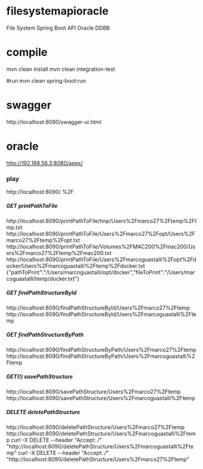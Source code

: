 # filesystemapioracle
File System Spring Boot API Oracle DDBB

# compile
mvn clean install
mvn clean integration-test

#run
mvn clean spring-boot:run

# swagger
http://localhost:8090/swagger-ui.html

# oracle
http://192.168.56.3:8080/apex/

### play
http://localhost:8090/
%2F

##### GET printPathToFile
http://localhost:8090/printPathToFile/tmp/Users%2Fmarco27%2Ftemp%2Ftmp.txt
http://localhost:8090/printPathToFile/Users%2Fmarco27%2Fopt/Users%2Fmarco27%2Ftemp%2Fopt.txt
http://localhost:8090/printPathToFile/Volumes%2FMAC200%2Fmac200/Users%2Fmarco27%2Ftemp%2Fmac200.txt
http://localhost:8090/printPathToFile/Users%2Fmarcoguastalli%2Fopt%2Fdocker/Users%2Fmarcoguastalli%2Ftemp%2Fdocker.txt
{"pathToPrint":"/Users/marcoguastalli/opt/docker","fileToPrint":"/Users/marcoguastalli/temp/docker.txt"}

##### GET findPathStructureById
http://localhost:8090/findPathStructureById/Users%2Fmarco27%2Ftemp
http://localhost:8090/findPathStructureById/Users%2Fmarcoguastalli%2Ftemp

##### GET findPathStructureByPath
http://localhost:8090/findPathStructureByPath/Users%2Fmarco27%2Ftemp
http://localhost:8090/findPathStructureByPath/Users%2Fmarcoguastalli%2Ftemp

##### GET(!) savePathStructure
http://localhost:8090/savePathStructure/Users%2Fmarco27%2Ftemp
http://localhost:8090/savePathStructure/Users%2Fmarcoguastalli%2Ftemp

##### DELETE deletePathStructure
http://localhost:8090/deletePathStructure/Users%2Fmarco27%2Ftemp
http://localhost:8090/deletePathStructure/Users%2Fmarcoguastalli%2Ftemp
curl -X DELETE --header "Accept: */*" "http://localhost:8090/deletePathStructure/Users%2Fmarcoguastalli%2Ftemp"
curl -X DELETE --header "Accept: */*" "http://localhost:8090/deletePathStructure/Users%2Fmarco27%2Ftemp"
